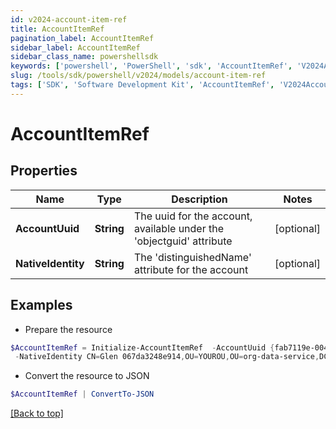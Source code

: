 ```yaml
---
id: v2024-account-item-ref
title: AccountItemRef
pagination_label: AccountItemRef
sidebar_label: AccountItemRef
sidebar_class_name: powershellsdk
keywords: ['powershell', 'PowerShell', 'sdk', 'AccountItemRef', 'V2024AccountItemRef'] 
slug: /tools/sdk/powershell/v2024/models/account-item-ref
tags: ['SDK', 'Software Development Kit', 'AccountItemRef', 'V2024AccountItemRef']
---
```



# AccountItemRef

## Properties

Name | Type | Description | Notes
------------ | ------------- | ------------- | -------------
**AccountUuid** | **String** | The uuid for the account, available under the 'objectguid' attribute | [optional] 
**NativeIdentity** | **String** | The 'distinguishedName' attribute for the account | [optional] 

## Examples

- Prepare the resource
```powershell
$AccountItemRef = Initialize-AccountItemRef  -AccountUuid {fab7119e-004f-4822-9c33-b8d570d6c6a6} `
 -NativeIdentity CN=Glen 067da3248e914,OU=YOUROU,OU=org-data-service,DC=YOURDC,DC=local
```

- Convert the resource to JSON
```powershell
$AccountItemRef | ConvertTo-JSON
```


[[Back to top]](#) 

